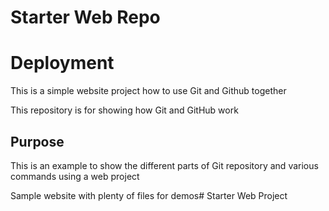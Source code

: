 # Starter Web Repo

# Deployment

This is a simple website project how to use Git and Github together

This repository is for showing how Git and GitHub work

## Purpose

This is an example to show the different parts of Git repository and various commands using a web project

Sample website with plenty of files for demos# Starter Web Project
